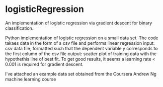 # logisticRegression
An implementation of logistic regression via gradient descent for binary classification. 

Python implementation of logistic regression on a small data set. The code takaes data in the form of a csv file and performs linear regression input: csv data file, formatted such that the dependent variable y corresponds to the first column of the csv file output: scatter plot of training data with the hypothethis line of best fit.
To get good results, it seems a learning rate < 0.001 is required for gradient descent. 

I've attached an example data set obtained from the Coursera Andrew Ng machine learning course
